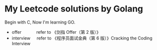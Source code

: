 # My Leetcode solutions by Golang
Begin with C, Now I'm learning GO.  
* offer&ensp;&ensp;&ensp;&ensp;&ensp;&ensp;&ensp;refer to 《剑指 Offer（第 2 版）》  
* interview&ensp;&ensp;&ensp;refer to 《程序员面试金典（第 6 版）》Cracking the Coding Interview  